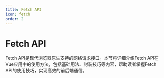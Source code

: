 ```yaml
---
title: Fetch API
icon: fetch
order: 2
---
```


# Fetch API

Fetch API是现代浏览器原生支持的网络请求接口。本节将详细介绍Fetch API在Vue应用中的使用方法，包括基础用法、封装技巧等内容，帮助读者掌握Fetch API的使用技巧，实现高效的前后端通信。
